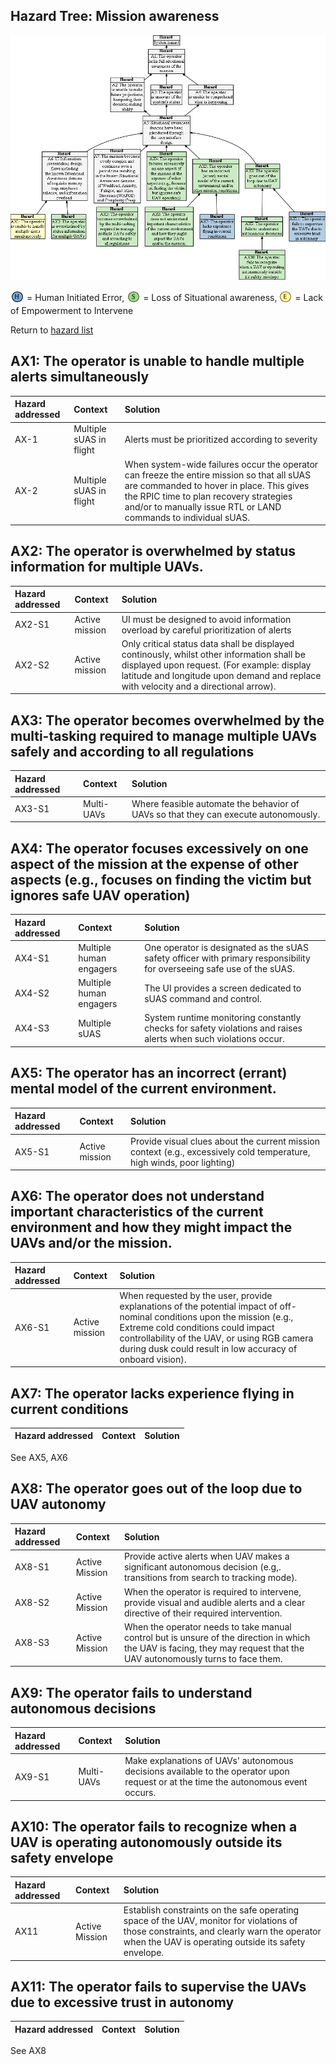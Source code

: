 ## Hazard Tree:  Mission awareness

[![](figures/missionawareness.png)](#)

<sub>![](icons/h-icon.PNG)</sub> = Human Initiated Error, <sub>![](icons/s-icon.PNG)</sub> = Loss of Situational awareness, <sub>![](icons/e-icon.PNG)</sub> = Lack of Empowerment to Intervene

Return to [hazard list](../README.md)<br>


## AX1: The operator is unable to handle multiple alerts simultaneously</a>

| Hazard addressed | Context | Solution |
|:--|:--|:--|
|AX-1|Multiple sUAS in flight|Alerts must be prioritized according to severity|
|AX-2|Multiple sUAS in flight|When system-wide failures occur the operator can freeze the entire mission so that all sUAS are commanded to hover in place. This gives the RPIC time to plan recovery strategies and/or to manually issue RTL or LAND commands to individual sUAS.|

## AX2: The operator is overwhelmed by status information for multiple UAVs.</a>

| Hazard addressed | Context | Solution |
|:--|:--|:--|
|AX2-S1 |Active mission |UI must be designed to avoid information overload by careful prioritization of alerts|
|AX2-S2 |Active mission |Only critical status data shall be displayed continously, whilst other information shall be displayed upon request. (For example: display latitude and longitude upon demand and replace with velocity and a directional arrow). 

## AX3: The operator becomes overwhelmed by the multi-tasking required to manage multiple UAVs safely and according to all regulations</a>

| Hazard addressed | Context | Solution |
|:--|:--|:--|
|AX3-S1 |Multi-UAVs |Where feasible automate the behavior of UAVs so that they can execute autonomously.|


## AX4: The operator focuses excessively on one aspect of the mission at the expense of other aspects (e.g., focuses on finding the victim but ignores safe UAV operation)</a>

| Hazard addressed | Context | Solution |
|:--|:--|:--|
|AX4-S1|Multiple human engagers | One operator is designated as the sUAS safety officer with primary responsibility for overseeing safe use of the sUAS. |
|AX4-S2|Multiple human engagers | The UI provides a screen dedicated to sUAS command and control. |
|AX4-S3|Multiple sUAS| System runtime monitoring constantly checks for safety violations and raises alerts when such violations occur.|

## AX5: The operator has an incorrect (errant) mental model of the current environment.</a>

| Hazard addressed | Context | Solution |
|:--|:--|:--|
|AX5-S1 |Active mission|Provide visual clues about the current mission context (e.g., excessively cold temperature, high winds, poor lighting)|

## AX6: The operator does not understand important characteristics of the current environment and how they might impact the UAVs and/or the mission.</a>

| Hazard addressed | Context | Solution |
|:--|:--|:--|
|AX6-S1 |Active mission|When requested by the user, provide explanations of the potential impact of off-nominal conditions upon the mission (e.g., Extreme cold conditions could impact controllability of the UAV, or using RGB camera during dusk could result in low accuracy of onboard vision).|

## AX7: The operator lacks experience flying in current conditions </a>
| Hazard addressed | Context | Solution |
|:--|:--|:--|
See AX5, AX6

## AX8: The operator goes out of the loop due to UAV autonomy</a>

| Hazard addressed | Context | Solution |
|:--|:--|:--|
|AX8-S1|Active Mission|Provide active alerts when UAV makes a significant autonomous decision (e.g,. transitions from search to tracking mode).
|AX8-S2|Active Mission|When the operator is required to intervene, provide visual and audible alerts and a clear directive of their required intervention.|
|AX8-S3|Active Mission|When the operator needs to take manual control but is unsure of the direction in which the UAV is facing, they may request that the UAV autonomously turns to face them.|

## AX9: The operator fails to understand autonomous decisions</a>

| Hazard addressed | Context | Solution |
|:--|:--|:--|
|AX9-S1 |Multi-UAVs |Make explanations of UAVs' autonomous decisions available to the operator upon request or at the time the autonomous event occurs.|

## AX10: The operator fails to recognize when a UAV is operating autonomously outside its safety envelope</a>

| Hazard addressed | Context | Solution |
|:--|:--|:--|
|AX11 |Active Mission |Establish constraints on the safe operating space of the UAV, monitor for violations of those constraints, and clearly warn the operator when the UAV is operating outside its safety envelope.|

## AX11: The operator fails to supervise the UAVs due to excessive trust in autonomy  </a>

| Hazard addressed | Context | Solution |
|:--|:--|:--|
See AX8
